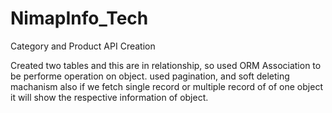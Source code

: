 # NimapInfo_Tech
Category and Product API Creation

Created two tables and this are in relationship, so used ORM Association to be performe operation on object. 
used pagination, and soft deleting machanism also if we fetch single record or multiple record of of one object it will show the respective information of object.


